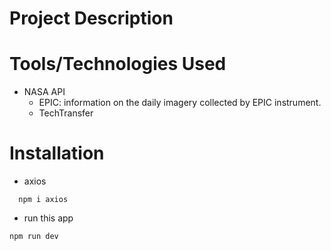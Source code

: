 # Project Description


# Tools/Technologies Used
- NASA API 
  - EPIC: information on the daily imagery collected by EPIC instrument.
  - TechTransfer

# Installation
- axios
``` 
  npm i axios
```
- run this app
```
npm run dev
```

